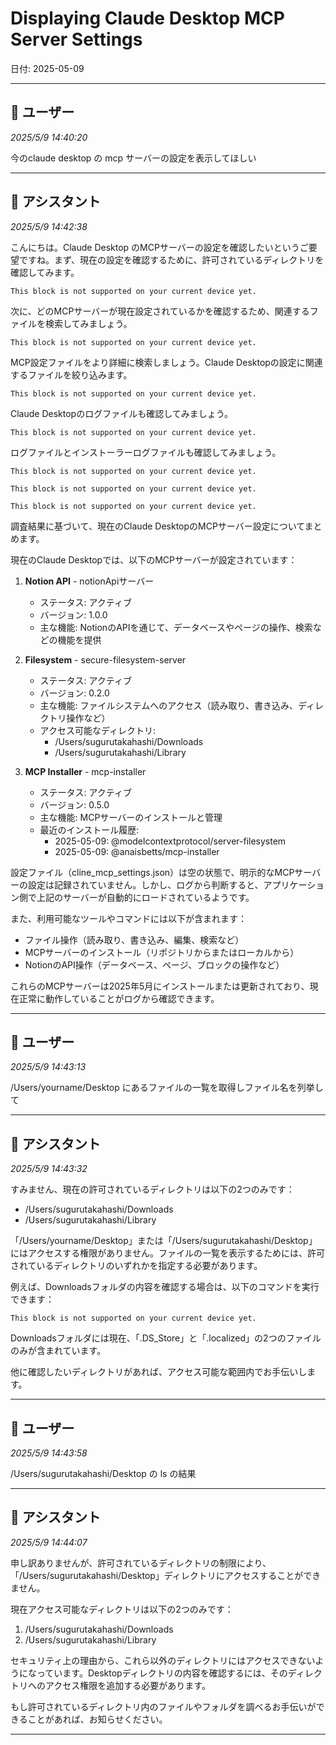 # Displaying Claude Desktop MCP Server Settings

日付: 2025-05-09

---

## 👤 ユーザー
*2025/5/9 14:40:20*

今のclaude desktop の mcp サーバーの設定を表示してほしい

---

## 🤖 アシスタント
*2025/5/9 14:42:38*

こんにちは。Claude Desktop のMCPサーバーの設定を確認したいというご要望ですね。まず、現在の設定を確認するために、許可されているディレクトリを確認してみます。
```
This block is not supported on your current device yet.
```



次に、どのMCPサーバーが現在設定されているかを確認するため、関連するファイルを検索してみましょう。
```
This block is not supported on your current device yet.
```



MCP設定ファイルをより詳細に検索しましょう。Claude Desktopの設定に関連するファイルを絞り込みます。
```
This block is not supported on your current device yet.
```



Claude Desktopのログファイルも確認してみましょう。
```
This block is not supported on your current device yet.
```



ログファイルとインストーラーログファイルも確認してみましょう。
```
This block is not supported on your current device yet.
```


```
This block is not supported on your current device yet.
```


```
This block is not supported on your current device yet.
```



調査結果に基づいて、現在のClaude DesktopのMCPサーバー設定についてまとめます。

現在のClaude Desktopでは、以下のMCPサーバーが設定されています：

1. **Notion API** - notionApiサーバー
   - ステータス: アクティブ
   - バージョン: 1.0.0
   - 主な機能: NotionのAPIを通じて、データベースやページの操作、検索などの機能を提供

2. **Filesystem** - secure-filesystem-server
   - ステータス: アクティブ
   - バージョン: 0.2.0
   - 主な機能: ファイルシステムへのアクセス（読み取り、書き込み、ディレクトリ操作など）
   - アクセス可能なディレクトリ: 
     - /Users/sugurutakahashi/Downloads
     - /Users/sugurutakahashi/Library

3. **MCP Installer** - mcp-installer
   - ステータス: アクティブ
   - バージョン: 0.5.0
   - 主な機能: MCPサーバーのインストールと管理
   - 最近のインストール履歴:
     - 2025-05-09: @modelcontextprotocol/server-filesystem
     - 2025-05-09: @anaisbetts/mcp-installer

設定ファイル（cline_mcp_settings.json）は空の状態で、明示的なMCPサーバーの設定は記録されていません。しかし、ログから判断すると、アプリケーション側で上記のサーバーが自動的にロードされているようです。

また、利用可能なツールやコマンドには以下が含まれます：
- ファイル操作（読み取り、書き込み、編集、検索など）
- MCPサーバーのインストール（リポジトリからまたはローカルから）
- NotionのAPI操作（データベース、ページ、ブロックの操作など）

これらのMCPサーバーは2025年5月にインストールまたは更新されており、現在正常に動作していることがログから確認できます。

---

## 👤 ユーザー
*2025/5/9 14:43:13*

/Users/yourname/Desktop にあるファイルの一覧を取得しファイル名を列挙して

---

## 🤖 アシスタント
*2025/5/9 14:43:32*

すみません、現在の許可されているディレクトリは以下の2つのみです：
- /Users/sugurutakahashi/Downloads
- /Users/sugurutakahashi/Library

「/Users/yourname/Desktop」または「/Users/sugurutakahashi/Desktop」にはアクセスする権限がありません。ファイルの一覧を表示するためには、許可されているディレクトリのいずれかを指定する必要があります。

例えば、Downloadsフォルダの内容を確認する場合は、以下のコマンドを実行できます：
```
This block is not supported on your current device yet.
```



Downloadsフォルダには現在、「.DS_Store」と「.localized」の2つのファイルのみが含まれています。

他に確認したいディレクトリがあれば、アクセス可能な範囲内でお手伝いします。

---

## 👤 ユーザー
*2025/5/9 14:43:58*

/Users/sugurutakahashi/Desktop の ls の結果

---

## 🤖 アシスタント
*2025/5/9 14:44:07*

申し訳ありませんが、許可されているディレクトリの制限により、「/Users/sugurutakahashi/Desktop」ディレクトリにアクセスすることができません。

現在アクセス可能なディレクトリは以下の2つのみです：
1. /Users/sugurutakahashi/Downloads
2. /Users/sugurutakahashi/Library

セキュリティ上の理由から、これら以外のディレクトリにはアクセスできないようになっています。Desktopディレクトリの内容を確認するには、そのディレクトリへのアクセス権限を追加する必要があります。

もし許可されているディレクトリ内のファイルやフォルダを調べるお手伝いができることがあれば、お知らせください。

---
